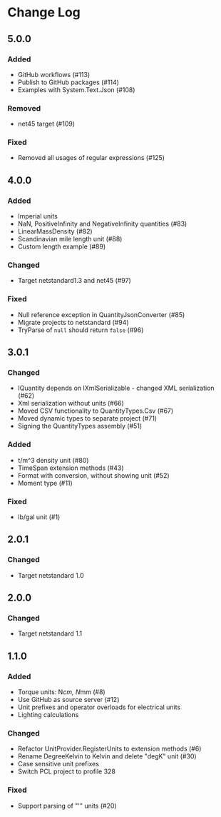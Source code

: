 # Change Log

## 5.0.0

### Added
- GitHub workflows (#113)
- Publish to GitHub packages (#114)
- Examples with System.Text.Json (#108)

### Removed
- net45 target (#109)

### Fixed
- Removed all usages of regular expressions (#125)

## 4.0.0
### Added
- Imperial units
- NaN, PositiveInfinity and NegativeInfinity quantities (#83)
- LinearMassDensity (#82)
- Scandinavian mile length unit (#88)
- Custom length example (#89)

### Changed
- Target netstandard1.3 and net45 (#97)

### Fixed
- Null reference exception in QuantityJsonConverter (#85)
- Migrate projects to netstandard (#94)
- TryParse of `null` should return `false` (#96)

## 3.0.1
### Changed
- IQuantity depends on IXmlSerializable - changed XML serialization  (#62)
- Xml serialization without units (#66)
- Moved CSV functionality to QuantityTypes.Csv (#67)
- Moved dynamic types to separate project (#71)
- Signing the QuantityTypes assembly (#51)

### Added
- t/m^3 density unit (#80)
- TimeSpan extension methods (#43)
- Format with conversion, without showing unit (#52)
- Moment type (#11)

### Fixed
- lb/gal unit (#1)

## 2.0.1
### Changed
- Target netstandard 1.0

## 2.0.0
### Changed
- Target netstandard 1.1

## 1.1.0
### Added
- Torque units: N*cm, N*mm (#8)
- Use GitHub as source server (#12)
- Unit prefixes and operator overloads for electrical units
- Lighting calculations

### Changed
- Refactor UnitProvider.RegisterUnits to extension methods (#6)
- Rename DegreeKelvin to Kelvin and delete "degK" unit (#30)
- Case sensitive unit prefixes
- Switch PCL project to profile 328

### Fixed
- Support parsing of "'" units (#20)

